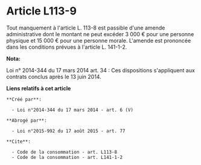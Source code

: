 # Article L113-9

Tout manquement à l'article L. 113-8 est passible d'une amende administrative dont le montant ne peut excéder 3 000 € pour
une personne physique et 15 000 € pour une personne morale. L'amende est prononcée dans les conditions prévues à l'article L.
141-1-2.

**Nota:**

Loi n° 2014-344 du 17 mars 2014 art. 34 : Ces dispositions s'appliquent aux contrats conclus après le 13 juin 2014.

**Liens relatifs à cet article**

	**Créé par**:

	  - Loi n°2014-344 du 17 mars 2014 - art. 6 (V)

	**Abrogé par**:

	  - Loi n°2015-992 du 17 août 2015 - art. 77

	**Cite**:

	  - Code de la consommation - art. L113-8
	  - Code de la consommation - art. L141-1-2
